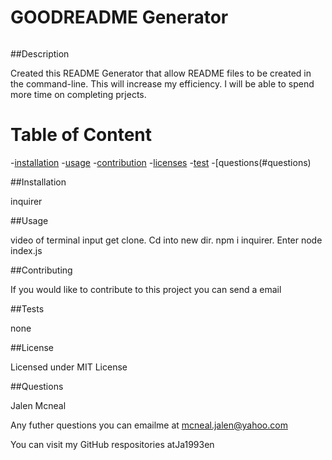 
  # GOODREADME Generator
 <a href="https://img.shields.io/badge/License-MIT-brightgreen"><img scr="https//img.shields.io/badge/License-MIT-brightgreen"></a>


  ##Description 

  Created this README Generator that allow README files to be created in the command-line. This will increase my efficiency. I will be able to spend more time on completing prjects. 


# Table of Content
-[installation](#installation)
-[usage](#usage)
-[contribution](#contribution)
-[licenses](#licenses)
-[test](#test)
-[questions(#questions)


##Installation 

inquirer

##Usage

video of terminal input get clone. Cd into new dir. npm i inquirer. Enter node index.js


##Contributing

If you would like to contribute to this project you can send a email

##Tests 


none

##License 

Licensed under MIT License

##Questions

Jalen Mcneal

Any futher questions you can emailme at mcneal.jalen@yahoo.com

You can visit my GitHub respositories atJa1993en




